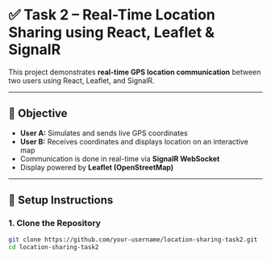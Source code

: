# ✅ Task 2 – Real-Time Location Sharing using React, Leaflet & SignalR

This project demonstrates **real-time GPS location communication** between two users using React, Leaflet, and SignalR.

---

## 🎯 Objective

- **User A:** Simulates and sends live GPS coordinates
- **User B:** Receives coordinates and displays location on an interactive map
- Communication is done in real-time via **SignalR WebSocket**
- Display powered by **Leaflet (OpenStreetMap)**

---

## 🚀 Setup Instructions

### 1. Clone the Repository

```bash
git clone https://github.com/your-username/location-sharing-task2.git
cd location-sharing-task2
